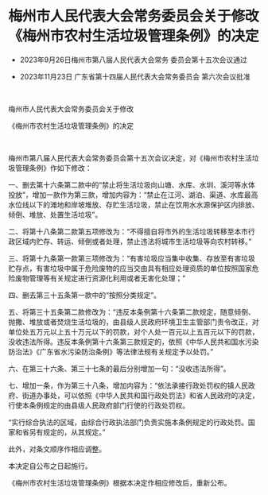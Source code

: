# 梅州市人民代表大会常务委员会关于修改《梅州市农村生活垃圾管理条例》的决定

- 2023年9月26日梅州市第八届人民代表大会常务
  委员会第十五次会议通过

- 2023年11月23日
  广东省第十四届人民代表大会常务委员会
  第六次会议批准

<!-- INFO END -->

​

梅州市人民代表大会常务委员会关于修改

《梅州市农村生活垃圾管理条例》的决定

​

梅州市第八届人民代表大会常务委员会第十五次会议决定，对《梅州市农村生活垃圾管理条例》作如下修改：

一、删去第十六条第二款中的“禁止将生活垃圾向山塘、水库、水圳、溪河等水体投放”，增加一款作为第三款，增加内容为：“禁止在江河、湖泊、渠道、水库最高水位线以下的滩地和岸坡堆放、存贮生活垃圾，禁止在饮用水水源保护区内排放、倾倒、堆放、处置生活垃圾”。

二、将第十八条第二款第五项修改为：“不得擅自将市外的生活垃圾转移至本市行政区域内贮存、转运、倾倒或者处理，禁止违法将城市生活垃圾等向农村转移。”

三、将第十九条第一款第三项修改为：“有害垃圾应当集中收集、存放至有害垃圾贮存点，有害垃圾中属于危险废物的应当交由具有相应处理资质的单位按照国家危险废物管理等有关规定进行资源化利用或者无害化处理；”

四、删去第三十五条第一款中的“按照分类规定”。

五、将第三十五条第二款修改为：“违反本条例第十六条第二款规定，随意倾倒、抛撒、堆放或者焚烧生活垃圾的，由县级人民政府环境卫生主管部门责令改正，对单位处五万元以上五十万元以下的罚款，对个人处一百元以上五百元以下的罚款，没收违法所得。违反本条例第十六条第三款规定的，依照《中华人民共和国水污染防治法》《广东省水污染防治条例》等法律法规有关规定予以处罚。”

六、在第三十六条、第三十七条的最后分别增加一句：“没收违法所得”。

七、增加一条，作为第三十八条，增加内容为：“依法承接行政处罚权的镇人民政府、街道办事处，可以依照《中华人民共和国行政处罚法》和省人民政府的决定，行使本条例规定的由县级人民政府部门行使的行政处罚权。

“实行综合执法的区域，由综合行政执法部门负责实施本条例规定的行政处罚。国家和省另有规定的，从其规定。”

此外，对条文顺序作相应调整。

本决定自公布之日起施行。

《梅州市农村生活垃圾管理条例》根据本决定作相应修改后，重新公布。

